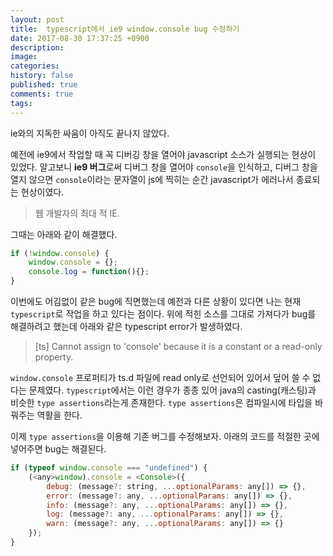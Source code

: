 ```yaml
---
layout: post
title:  typescript에서 ie9 window.console bug 수정하기
date: 2017-08-30 17:37:25 +0900
description: 
image: 
categories: 
history: false
published: true
comments: true
tags:
---
```

ie와의 지독한 싸움이 아직도 끝나지 않았다. 

예전에 ie9에서 작업할 때 꼭 디버깅 창을 열어야 javascript 소스가 실행되는 현상이 있었다. 알고보니 **ie9 버그**로써 디버그 창을 열어야 `console`을 인식하고, 디버그 창을 열지 않으면 `console`이라는 문자열이 js에 찍히는 순간 javascript가 에러나서 종료되는 현상이였다.

> 웹 개발자의 최대 적 IE.

그때는 아래와 같이 해결했다.

```javascript
if (!window.console) {
    window.console = {};
    console.log = function(){};
}
```

이번에도 어김없이 같은 bug에 직면했는데 예전과 다른 상황이 있다면 나는 현재 `typescript`로 작업을 하고 있다는 점이다. 위에 적힌 소스를 그대로 가져다가 bug를 해결하려고 했는데 아래와 같은 typescript error가 발생하였다.

> [ts] Cannot assign to 'console' because it is a constant or a read-only property.

`window.console` 프로퍼티가 ts.d 파일에 read only로 선언되어 있어서 덮어 쓸 수 없다는 문제였다. `typescript`에서는 이런 경우가 종종 있어 java의 casting(캐스팅)과 비슷한 `type assertions`라는게 존재한다. `type assertions`은 컴파일시에 타입을 바꿔주는 역활을 한다.

이제 `type assertions`을 이용해 기존 버그를 수정해보자. 아래의 코드를 적절한 곳에 넣어주면 bug는 해결된다.

```javascript
if (typeof window.console === "undefined") {
    (<any>window).console = <Console>({
        debug: (message?: string, ...optionalParams: any[]) => {},
        error: (message?: any, ...optionalParams: any[]) => {},
        info: (message?: any, ...optionalParams: any[]) => {},
        log: (message?: any, ...optionalParams: any[]) => {},
        warn: (message?: any, ...optionalParams: any[]) => {}
    });
}
```